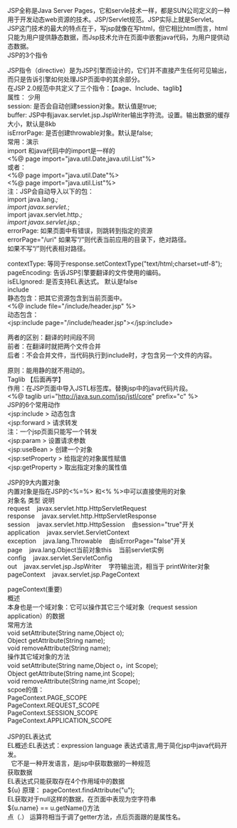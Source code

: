 JSP全称是Java Server Pages，它和servle技术一样，都是SUN公司定义的一种用于开发动态web资源的技术。JSP/Servlet规范。JSP实际上就是Servlet。<br>
JSP这门技术的最大的特点在于，写jsp就像在写html，但它相比html而言，html只能为用户提供静态数据，而Jsp技术允许在页面中嵌套java代码，为用户提供动态数据。
<br>
JSP的3个指令<br>

JSP指令（directive）是为JSP引擎而设计的，它们并不直接产生任何可见输出，而只是告诉引擎如何处理JSP页面中的其余部分。<br>
在JSP 2.0规范中共定义了三个指令：【page、Include、taglib】
<br>
属性：
少用<br>
session: 是否会自动创建session对象。默认值是true;<br>
buffer: JSP中有javax.servlet.jsp.JspWriter输出字符流。设置。输出数据的缓存大小，默认是8kb<br>
isErrorPage: 是否创建throwable对象。默认是false;<br>
常用：演示<br>
import 和java代码中的import是一样的<br>
<%@ page import="java.util.Date,java.util.List"%><br>
或者：<br>
<%@ page import="java.util.Date"%><br>
<%@ page import="java.util.List"%><br>
注：JSP会自动导入以下的包：<br>
import java.lang.*;<br>
import javax.servlet.*;<br>
import javax.servlet.http.*;<br>
import javax.servlet.jsp.*;<br>
errorPage: 如果页面中有错误，则跳转到指定的资源<br>
errorPage="/uri" 如果写“/”则代表当前应用的目录下，绝对路径。<br>
如果不写“/”则代表相对路径。<br>

contextType: 等同于response.setContextType("text/html;charset=utf-8");<br>
pageEncoding: 告诉JSP引擎要翻译的文件使用的编码。<br>
isELIgnored: 是否支持EL表达式。 默认是false<br>
include<br>
静态包含：把其它资源包含到当前页面中。<br>
<%@ include file="/include/header.jsp" %><br>
动态包含：<br>
<jsp:include page="/include/header.jsp"></jsp:include><br>

两者的区别：翻译的时间段不同<br>
前者：在翻译时就把两个文件合并<br>
后者：不会合并文件，当代码执行到include时，才包含另一个文件的内容。<br>

原则：能用静的就不用动的。<br>
Taglib 【后面再学】<br>
作用：在JSP页面中导入JSTL标签库。替换jsp中的java代码片段。<br>
<%@ taglib uri="http://java.sun.com/jsp/jstl/core" prefix="c" %><br>
JSP的6个常用动作<br>
<jsp:include > 动态包含<br>
<jsp:forward > 请求转发<br>
注：一个jsp页面只能写一个转发<br>
<jsp:param > 设置请求参数<br>
<jsp:useBean > 创建一个对象<br>
<jsp:setProperty > 给指定的对象属性赋值<br>
<jsp:getProperty > 取出指定对象的属性值<br>
<p/>
JSP的9大内置对象<br>
内置对象是指在JSP的<%=%> 和<% %>中可以直接使用的对象<br>
对象名	类型	说明<br>
request &nbsp;&nbsp;	javax.servlet.http.HttpServletRequest	<br>
response &nbsp;&nbsp;	javax.servlet.http.HttpServletResponse	<br>
session &nbsp;&nbsp;	javax.servlet.http.HttpSession &nbsp;&nbsp;	由session="true"开关<br>
application	 &nbsp;&nbsp; javax.servlet.ServletContext	<br>
exception &nbsp;&nbsp;	java.lang.Throwable &nbsp;&nbsp;	由isErrorPage="false"开关<br>
page &nbsp;&nbsp;	java.lang.Object当前对象this &nbsp;&nbsp;	当前servlet实例<br>
config &nbsp;&nbsp;	javax.servlet.ServletConfig	<br>
out	 &nbsp;&nbsp; javax.servlet.jsp.JspWriter &nbsp;&nbsp;	字符输出流，相当于 printWriter对象<br>
<front color="red">pageContext	 &nbsp;&nbsp; javax.servlet.jsp.PageContext	</front><br>
<div></div>
pageContext(重要)<br>
概述<br>
本身也是一个域对象：它可以操作其它三个域对象（request session application）的数据<br>
常用方法<br>
void setAttribute(String name,Object o);<br>
Object getAttribute(String name);<br>
void removeAttribute(String name);<br>
操作其它域对象的方法<br>
void setAttribute(String name,Object o，int Scope);<br>
Object getAttribute(String name,int Scope);<br>
void removeAttribute(String name,int Scope);<br>
scpoe的值：<br>
PageContext.PAGE_SCOPE <br>
PageContext.REQUEST_SCOPE <br>
PageContext.SESSION_SCOPE <br>
PageContext.APPLICATION_SCOPE<br>
<br>
JSP的EL表达式<br>
EL概述:EL表达式：expression language 表达式语言,用于简化jsp中java代码开发。<br>
&nbsp;&nbsp;它不是一种开发语言，是jsp中获取数据的一种规范<br>
获取数据<br>
EL表达式只能获取存在4个作用域中的数据<br>
${u} 原理： pageContext.findAttribute("u");<br>
EL获取对于null这样的数据，在页面中表现为空字符串<br>
${u.name} == u.getName()方法<br>
点（.） 运算符相当于调了getter方法，点后页面跟的是属性名。<br>
